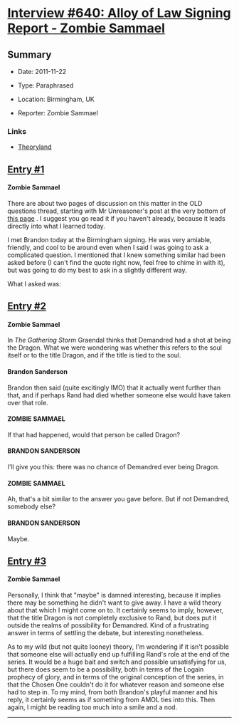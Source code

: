 # [Interview #640: Alloy of Law Signing Report - Zombie Sammael](https://www.theoryland.com/intvmain.php?i=640)

## Summary

- Date: 2011-11-22

- Type: Paraphrased

- Location: Birmingham, UK

- Reporter: Zombie Sammael

### Links

- [Theoryland](http://www.theoryland.com/vbulletin/showthread.php?t=6240)


## [Entry #1](https://www.theoryland.com/intvmain.php?i=640#1)

#### Zombie Sammael

There are about two pages of discussion on this matter in the OLD questions thread, starting with Mr Unreasoner's post at the very bottom of
[this page](http://theoryland.com/vbulletin/showthread.php?t=5543&page=36)
. I suggest you go read it if you haven't already, because it leads directly into what I learned today.

I met Brandon today at the Birmingham signing. He was very amiable, friendly, and cool to be around even when I said I was going to ask a complicated question. I mentioned that I knew something similar had been asked before (I can't find the quote right now, feel free to chime in with it), but was going to do my best to ask in a slightly different way.

What I asked was:

## [Entry #2](https://www.theoryland.com/intvmain.php?i=640#2)

#### Zombie Sammael

In
*The Gathering Storm*
Graendal thinks that Demandred had a shot at being the Dragon. What we were wondering was whether this refers to the soul itself or to the title Dragon, and if the title is tied to the soul.

#### Brandon Sanderson

Brandon then said (quite excitingly IMO) that it actually went further than that, and if perhaps Rand had died whether someone else would have taken over that role.

#### ZOMBIE SAMMAEL

If that had happened, would that person be called Dragon?

#### BRANDON SANDERSON

I'll give you this: there was no chance of Demandred ever being Dragon.

#### ZOMBIE SAMMAEL

Ah, that's a bit similar to the answer you gave before. But if not Demandred, somebody else?

#### BRANDON SANDERSON

Maybe.

## [Entry #3](https://www.theoryland.com/intvmain.php?i=640#3)

#### Zombie Sammael

Personally, I think that "maybe" is damned interesting, because it implies there may be something he didn't want to give away. I have a wild theory about that which I might come on to. It certainly seems to imply, however, that the title Dragon is not completely exclusive to Rand, but does put it outside the realms of possibility for Demandred. Kind of a frustrating answer in terms of settling the debate, but interesting nonetheless.

As to my wild (but not quite looney) theory, I'm wondering if it isn't possible that someone else will actually end up fulfilling Rand's role at the end of the series. It would be a huge bait and switch and possible unsatisfying for us, but there does seem to be a possibility, both in terms of the Logain prophecy of glory, and in terms of the original conception of the series, in that the Chosen One couldn't do it for whatever reason and someone else had to step in. To my mind, from both Brandon's playful manner and his reply, it certainly seems as if something from AMOL ties into this. Then again, I might be reading too much into a smile and a nod.


---

